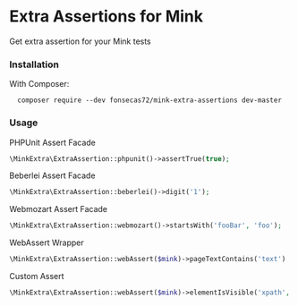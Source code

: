 # Extra Assertions for Mink

Get extra assertion for your Mink tests

### Installation

With Composer:
```
  composer require --dev fonsecas72/mink-extra-assertions dev-master
```

### Usage


PHPUnit Assert Facade

```php
\MinkExtra\ExtraAssertion::phpunit()->assertTrue(true);
```

Beberlei Assert Facade

```php
\MinkExtra\ExtraAssertion::beberlei()->digit('1');
```

Webmozart Assert Facade

```php
\MinkExtra\ExtraAssertion::webmozart()->startsWith('fooBar', 'foo');
```

WebAssert Wrapper

```php
\MinkExtra\ExtraAssertion::webAssert($mink)->pageTextContains('text')
```

Custom Assert

```php
\MinkExtra\ExtraAssertion::webAssert($mink)->elementIsVisible('xpath', 'xpath');

```
